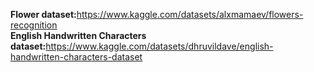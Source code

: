 <b>Flower dataset:</b>https://www.kaggle.com/datasets/alxmamaev/flowers-recognition<br>
<b>English Handwritten Characters dataset:</b>https://www.kaggle.com/datasets/dhruvildave/english-handwritten-characters-dataset
